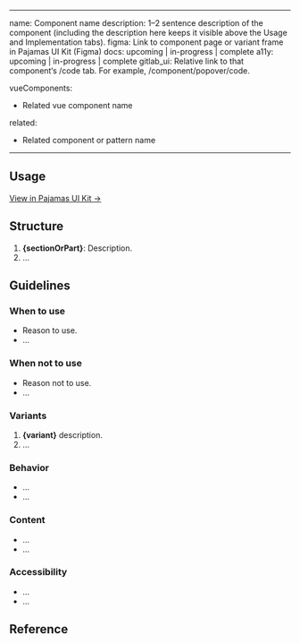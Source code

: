 <!--
  GENERAL NOTES:
  - Use simple language and be concise.
  - Use singular instead of plural when referencing a component.
  - Use singular instead of plural when referencing a user.
  - Remove all comments and extra space from a new document after content is added.
  - Static visuals can be added to support a concept, but try to keep them
    as simplified as possible. Examples can be viewed in Figma at
    https://www.figma.com/file/2XRq1MnIG69iti76Mh9HpJ/Pajamas-visual-examples?node-id=39%3A0.
  - If content isn't available for a required section, add a todo for
    future completion.
-->

---
name: Component name
description: 1–2 sentence description of the component (including the description here keeps it visible above the Usage and Implementation tabs).
figma: Link to component page or variant frame in Pajamas UI Kit (Figma)
docs: upcoming | in-progress | complete
a11y: upcoming | in-progress | complete
gitlab_ui: Relative link to that component‘s /code tab. For example, /component/popover/code.

<!--
  RELATED VUE COMPONENTS should be added when available
  Remove this section if there are no related vue components at this time. List them in alphabetical order.
-->

vueComponents:
  - Related vue component name

<!--
  RELATED PATTERNS should be similar in usage/type of pattern, or if the component is also part of another component.
  For example, a tooltip and a popover are similar constructs used for different purposes, or a button is its own component, but also present in a modal. Remove this section if there are no related patterns. List them in order of most to least related.

  EXAMPLE:
  related:
    - /layout/grid (link to pages that are not components using '/directory/pattern-name')
    - badge
-->

related:
  - Related component or pattern name

---

## Usage

<!-- 
  LIVE CODED EXAMPLES are included here.

  EXAMPLE:
  [[Example:alert-variants]]

  DESIGN SPECIFICATIONS, Update the link below to the component in the Pajamas UI Kit. In most cases this will be a link the component’s “Variants” frame. You can find this link by clicking on the “Variants” frame and then copying the link from the “Share” option. Follow the “Figma component” issue template in Pajamas to create the component.
-->

[View in Pajamas UI Kit →](link-to-page-or-frame)

## Structure

<!--
  Include a simplified visual of the component with the sections and parts numbered to match the text reference below. Examples can be viewed in Figma at https://www.figma.com/file/2XRq1MnIG69iti76Mh9HpJ/Pajamas-visual-examples?node-id=39%3A0. Request access if needed to create a new visual. An ordered list should match the numbering in the visual. The section or part name should be the first item and use **bold** formatting.

  EXAMPLE:
  1. **Icon**: Supports the variant meaning.
-->

1. **{sectionOrPart}**: Description.
1. …

## Guidelines

<!--
  The Guidelines section contains the bulk of the page content. Sections are in the same order for every component and there's room where variable sections can be added.
-->

### When to use

<!--
  Include a few items in a bulleted list that clarify when to use this component. Be direct and try not to reference specific parts of GitLab to keep these guides evergreen and applicable to any GitLab property.

  EXAMPLE:
  - Advise the user that they should be aware of, or address something related to their current context.
-->

- Reason to use.
- …

### When not to use

<!--
  Include a few items in a bulleted list that clarify when NOT to use this component. Be direct and try not to reference specific parts of GitLab to keep these guides evergreen and applicable to any GitLab property.

  Here is a good place to reference an alternate component if it fits the use case better.

  EXAMPLE:
  - If you need to deliver an instance level message from an admin to all users, use a [broadcast message](/components/broadcast-message) instead.
-->

- Reason not to use.
- …

### Variants

<!--
  If the component has no variants, change this heading to "Appearance."

  EXAMPLES:
  - **Danger**: Advise the user that their attention is needed to address or be aware of a critical issue that relates to the current context. The variant name should be the first item and use **bold** formatting.

  -or-

  ### Appearance

  Background color is chosen by the admin from a set of swatches when creating the broadcast message.
-->

1. **{variant}** description.
1. …

### Behavior

<!--
  Bulleted list of items that describe the component behavior.

  EXAMPLE:
  - Permanently dismissible only when the alert relates to a user’s individual instance and wasn’t triggered by a system condition.
-->

- …
- …

### Content

<!--
  Bulleted list of items that describe the content within the component. Use a subheading when multiple bullet points relate to one item.

  EXAMPLES:
  - All copy within an alert should be short, actionable, and use clear language.

  -or-

  #### Title
  - Be brief and keep it to a single line by utilizing a sentence fragment.
  - Avoid using punctuation such as periods, commas, or semicolons.
-->

- …
- …

<!-- Begin variable content -->

<!--
  VARIABLE SECTIONS can be placed here. An example of variable sections
  are size, alignment, and states.

  ### Heading

  - …
  - …
-->

<!-- End variable content -->

### Accessibility

<!--
  Bulleted list of items that describe the accessibility considerations within the component.

  EXAMPLE:
  - An alert should receive focus and use `aria-live` to announce its presence and allow a user to interact with it immediately.
-->

- …
- …

## Reference

<!--
  An optional section for anecdotal comments on key decisions related to the component. This can also include notes about deprecated variants. Reference links should go to publicly available GitLab resources, like an issue, or the Docs site.
-->

<!--
  The list of related components and meta information is automatically added from the frontmatter.
-->
